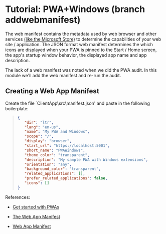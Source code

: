 # Tutorial: PWA+Windows (branch addwebmanifest)

The web manifest contains the metadata used by web browser and other services [(like the Microsoft Store)](https://docs.microsoft.com/en-us/microsoft-edge/progressive-web-apps/microsoft-store) to determine the capabilities of your web site / application. The JSON format web manifest determines the which icons are displayed when your PWA is pinned to the Start / Home screen, the app's startup window behavior, the displayed app name and app description. 

The lack of a web manifest was noted when we did the PWA audit. In this module we'll add the web manifest and re-run the audit.

## Creating a Web App Manifest

Create the file `ClientApp\src\manifest.json' and paste in the following boilerplate:

>```json
>{
>    "dir": "ltr",
>    "lang": "en-us",
>    "name": "My PWA and Windows",
>    "scope": "/",
>    "display": "browser",
>    "start_url": "https://localhost:5001",
>    "short_name": "PWAWindows",
>    "theme_color": "transparent",
>    "description": "My sample PWA with Windows extensions",
>    "orientation": "any",
>    "background_color": "transparent",
>    "related_applications": [],
>    "prefer_related_applications": false,
>    "icons": []
>}
>```


References:

* [Get started with PWAs](https://docs.microsoft.com/en-us/microsoft-edge/progressive-web-apps/get-started)

* [The Web App Manifest](https://developers.google.com/web/fundamentals/web-app-manifest/)

* [Web App Manifest](https://developer.mozilla.org/en-US/docs/Web/Manifest)
